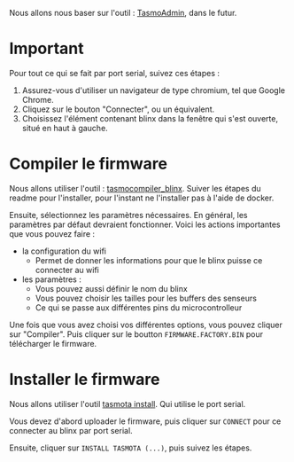 Nous allons nous baser sur l'outil : [TasmoAdmin](https://github.com/TasmoAdmin/TasmoAdmin), dans le futur.

# Important

Pour tout ce qui se fait par port serial, suivez ces étapes :

1. Assurez-vous d'utiliser un navigateur de type chromium, tel que Google Chrome.
2. Cliquez sur le bouton "Connecter", ou un équivalent.
3. Choisissez l'élément contenant blinx dans la fenêtre qui s'est ouverte, situé en haut à gauche.

# Compiler le firmware

Nous allons utiliser l'outil : [tasmocompiler_blinx](https://github.com/mael-charpentier/blinxcompiler). Suiver les étapes du readme pour l'installer, pour l'instant ne l'installer pas à l'aide de docker.

Ensuite, sélectionnez les paramètres nécessaires. En général, les paramètres par défaut devraient fonctionner. Voici les actions importantes que vous pouvez faire :

- la configuration du wifi
  - Permet de donner les informations pour que le blinx puisse ce connecter au wifi
- les paramètres :
  - Vous pouvez aussi définir le nom du blinx
  - Vous pouvez choisir les tailles pour les buffers des senseurs
  - Ce qui se passe aux différentes pins du microcontrolleur

Une fois que vous avez choisi vos différentes options, vous pouvez cliquer sur "Compiler". Puis cliquer sur le boutton `FIRMWARE.FACTORY.BIN` pour télécharger le firmware. 

# Installer le firmware

Nous allons utiliser l'outil [tasmota install](https://tasmota.github.io/install/). Qui utilise le port serial.

Vous devez d'abord uploader le firmware, puis cliquer sur `CONNECT` pour ce connecter au blinx par port serial.

Ensuite, cliquer sur `INSTALL TASMOTA (...)`, puis suivez les étapes.